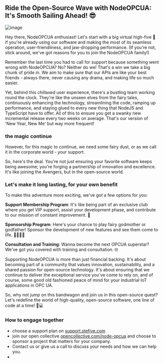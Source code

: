 ## Ride the Open-Source Wave with NodeOPCUA: It's Smooth Sailing Ahead! 😎

![image](https://www.wallpaperflare.com/static/871/715/715/surfing-man-sports-ocean-wallpaper-preview.jpg)

Hey there, NodeOPCUA enthusiast! Let's start with a big virtual high-five 🙌 if you're already using our software and making the most of its seamless operation, user-friendliness, and jaw-dropping performance. (If you're not, stick around, we've got reasons for you to join the NodeOPCUA family!)

Remember the last time you had to call for support because something went wrong with NodeOPCUA? No? Neither do we! That's a win we take a big chunk of pride in. We aim to make sure that our APIs are like your best friends - always there, never causing any drama, and making life so much easier.

Yet, behind this chillaxed user experience, there's a bustling team working round the clock. They're like the unseen elves from the fairy tales, continuously enhancing the technology, streamlining the code, ramping up performance, and staying glued to every new thing that NodeJS and TypeScript have to offer. All of this to ensure you get a swanky new incremental release every two weeks on average. That's our version of 'New Year, New Me' but way more frequent!


### the magic continue

However, for this magic to continue, we need some fairy dust, or as we call it in the corporate world - your support.

So, here's the deal. You're not just ensuring your favorite software keeps being awesome; you're forging a partnership of innovation and excellence. It's like joining the Avengers, but in the open-source world.


### Let's make it long lasting, for your own benefit

To make this adventure more exciting, we've got a few options for you:

**Support Membership Program**: It's like being part of an exclusive club where you get VIP support, assist your development phase, and contribute to our mission of constant improvement. 🚀

**Sponsorship Program**: Here's your chance to play fairy godmother or godfather! Sponsor the development of new features and see them come to life. 🧚‍♀️🧚‍♂️

**Consultation and Training**: Wanna become the next OPCUA superstar? We've got you covered with training and consultation. 🤓

Supporting NodeOPCUA is more than just financial backing. It's about becoming part of a community that values innovation, sustainability, and a shared passion for open-source technology. It's about ensuring that we continue to deliver the exceptional service you've come to rely on, and of course, some good old fashioned peace of mind for your industrial IoT applications in OPC UA.

So, why not jump on this bandwagon and join us in this open-source quest? Let's redefine the world of high-quality, open-source software, one line of code at a time! 💪💻

### How to engage together

  - choose a support plan on [support.stefive.com](https://support.stefive.com)
  - join our open collective [opencollective.com/node-opcua](https://opencollective.com/node-opcua) and choose to sponsor a project that matters for your company.
  - Contact us or give us a call to discuss your needs and how we can help you.
- 

